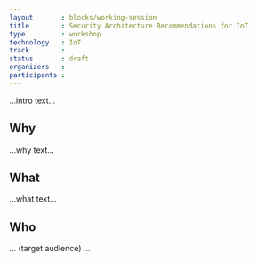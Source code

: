 ```yaml
---
layout       : blocks/working-session
title        : Security Architecture Recommendations for IoT
type         : workshop
technology   : IoT
track        :
status       : draft
organizers   :
participants :
---
```


...intro text...

## Why

...why text...

## What

...what text...

## Who

... (target audience) ...